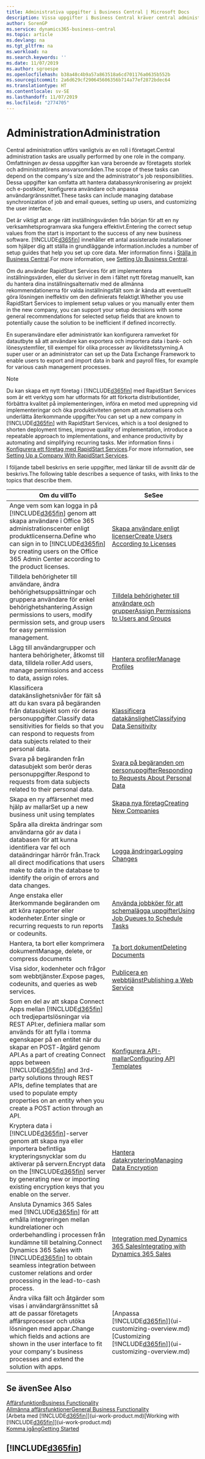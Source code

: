 ```yaml
---
title: Administrativa uppgifter i Business Central | Microsoft Docs
description: Vissa uppgifter i Business Central kräver central administrering och konfigurering. Se vad de är och lär dig vad du ska göra.
author: SorenGP
ms.service: dynamics365-business-central
ms.topic: article
ms.devlang: na
ms.tgt_pltfrm: na
ms.workload: na
ms.search.keywords: ''
ms.date: 11/07/2019
ms.author: sgroespe
ms.openlocfilehash: b38a48c4b9a57a863518a6cd701176a0635b552b
ms.sourcegitcommit: 2a6d629cf290645606356b714a77ef2872bdec64
ms.translationtype: HT
ms.contentlocale: sv-SE
ms.lasthandoff: 11/07/2019
ms.locfileid: "2774705"
---
```

# <a name="administration"></a><span data-ttu-id="f5f8f-104">Administration</span><span class="sxs-lookup"><span data-stu-id="f5f8f-104">Administration</span></span>
<span data-ttu-id="f5f8f-105">Central administration utförs vanligtvis av en roll i företaget.</span><span class="sxs-lookup"><span data-stu-id="f5f8f-105">Central administration tasks are usually performed by one role in the company.</span></span> <span data-ttu-id="f5f8f-106">Omfattningen av dessa uppgifter kan vara beroende av företagets storlek och administratörens ansvarsområden.</span><span class="sxs-lookup"><span data-stu-id="f5f8f-106">The scope of these tasks can depend on the company's size and the administrator's job responsibilities.</span></span> <span data-ttu-id="f5f8f-107">Dessa uppgifter kan omfatta att hantera databassynkronisering av projekt och e-postköer, konfigurera användare och anpassa användargränssnittet.</span><span class="sxs-lookup"><span data-stu-id="f5f8f-107">These tasks can include managing database synchronization of job and email queues, setting up users, and customizing the user interface.</span></span>  

<span data-ttu-id="f5f8f-108">Det är viktigt att ange rätt inställningsvärden från början för att en ny verksamhetsprogramvara ska fungera effektivt.</span><span class="sxs-lookup"><span data-stu-id="f5f8f-108">Entering the correct setup values from the start is important to the success of any new business software.</span></span> [!INCLUDE[d365fin](includes/d365fin_md.md)] <span data-ttu-id="f5f8f-109">innehåller ett antal assisterade installationer som hjälper dig att ställa in grundläggande information.</span><span class="sxs-lookup"><span data-stu-id="f5f8f-109">includes a number of setup guides that help you set up core data.</span></span> <span data-ttu-id="f5f8f-110">Mer information finns i [Ställa in Business Central](setup.md).</span><span class="sxs-lookup"><span data-stu-id="f5f8f-110">For more information, see [Setting Up Business Central](setup.md).</span></span>

<span data-ttu-id="f5f8f-111">Om du använder RapidStart Services för att implementera inställningsvärden, eller du skriver in dem i fältet nytt företag manuellt, kan du hantera dina inställningsalternativ med de allmänna rekommendationerna för valda inställningsfält som är kända att eventuellt göra lösningen ineffektiv om den definierats felaktigt.</span><span class="sxs-lookup"><span data-stu-id="f5f8f-111">Whether you use RapidStart Services to implement setup values or you manually enter them in the new company, you can support your setup decisions with some general recommendations for selected setup fields that are known to potentially cause the solution to be inefficient if defined incorrectly.</span></span>  

<span data-ttu-id="f5f8f-112">En superanvändare eller administratör kan konfigurera ramverket för datautbyte så att användare kan exportera och importera data i bank- och lönesystemfiler, till exempel för olika processer av likviditetsstyrning.</span><span class="sxs-lookup"><span data-stu-id="f5f8f-112">A super user or an administrator can set up the Data Exchange Framework to enable users to export and import data in bank and payroll files, for example for various cash management processes.</span></span>

> [!NOTE]
> <span data-ttu-id="f5f8f-113">Du kan skapa ett nytt företag i [!INCLUDE[d365fin](includes/d365fin_md.md)] med RapidStart Services som är ett verktyg som har utformats för att förkorta distributiontider, förbättra kvalitet på implementeringen, införa en metod med upprepning vid implementeringar och öka produktiviteten genom att automatisera och underlätta återkommande uppgifter.</span><span class="sxs-lookup"><span data-stu-id="f5f8f-113">You can set up a new company in [!INCLUDE[d365fin](includes/d365fin_md.md)] with RapidStart Services, which is a tool designed to shorten deployment times, improve quality of implementation, introduce a repeatable approach to implementations, and enhance productivity by automating and simplifying recurring tasks.</span></span> <span data-ttu-id="f5f8f-114">Mer information finns i [Konfigurera ett företag med RapidStart Services](admin-set-up-a-company-with-rapidstart.md).</span><span class="sxs-lookup"><span data-stu-id="f5f8f-114">For more information, see [Setting Up a Company With RapidStart Services](admin-set-up-a-company-with-rapidstart.md).</span></span>

<span data-ttu-id="f5f8f-115">I följande tabell beskrivs en serie uppgifter, med länkar till de avsnitt där de beskrivs.</span><span class="sxs-lookup"><span data-stu-id="f5f8f-115">The following table describes a sequence of tasks, with links to the topics that describe them.</span></span>   

|<span data-ttu-id="f5f8f-116">**Om du vill**</span><span class="sxs-lookup"><span data-stu-id="f5f8f-116">**To**</span></span>|<span data-ttu-id="f5f8f-117">**Se**</span><span class="sxs-lookup"><span data-stu-id="f5f8f-117">**See**</span></span>|  
|------------|-------------|  
|<span data-ttu-id="f5f8f-118">Ange vem som kan logga in på [!INCLUDE[d365fin](includes/d365fin_md.md)] genom att skapa användare i Office 365 administrationscenter enligt produktlicenserna.</span><span class="sxs-lookup"><span data-stu-id="f5f8f-118">Define who can sign in to [!INCLUDE[d365fin](includes/d365fin_md.md)] by creating users on the Office 365 Admin Center according to the product licenses.</span></span>|[<span data-ttu-id="f5f8f-119">Skapa användare enligt licenser</span><span class="sxs-lookup"><span data-stu-id="f5f8f-119">Create Users According to Licenses</span></span>](ui-how-users-permissions.md)| 
|<span data-ttu-id="f5f8f-120">Tilldela behörigheter till användare, ändra behörighetsuppsättningar och gruppera användare för enkel behörighetshantering.</span><span class="sxs-lookup"><span data-stu-id="f5f8f-120">Assign permissions to users, modify permission sets, and group users for easy permission management.</span></span>|[<span data-ttu-id="f5f8f-121">Tilldela behörigheter till användare och grupper</span><span class="sxs-lookup"><span data-stu-id="f5f8f-121">Assign Permissions to Users and Groups</span></span>](ui-how-users-permissions.md)|
|<span data-ttu-id="f5f8f-122">Lägg till användargrupper och hantera behörigheter, åtkomst till data, tilldela roller.</span><span class="sxs-lookup"><span data-stu-id="f5f8f-122">Add users, manage permissions and access to data, assign roles.</span></span>|[<span data-ttu-id="f5f8f-123">Hantera profiler</span><span class="sxs-lookup"><span data-stu-id="f5f8f-123">Manage Profiles</span></span>](admin-users-profiles-roles.md)|
|<span data-ttu-id="f5f8f-124">Klassificera datakänslighetsnivåer för fält så att du kan svara på begäranden från datasubjekt som rör deras personuppgifter.</span><span class="sxs-lookup"><span data-stu-id="f5f8f-124">Classify data sensitivities for fields so that you can respond to requests from data subjects related to their personal data.</span></span>|[<span data-ttu-id="f5f8f-125">Klassificera datakänslighet</span><span class="sxs-lookup"><span data-stu-id="f5f8f-125">Classifying Data Sensitivity</span></span>](admin-classifying-data-sensitivity.md)|
|<span data-ttu-id="f5f8f-126">Svara på begäranden från datasubjekt som berör deras personuppgifter.</span><span class="sxs-lookup"><span data-stu-id="f5f8f-126">Respond to requests from data subjects related to their personal data.</span></span>|[<span data-ttu-id="f5f8f-127">Svara på begäranden om personuppgifter</span><span class="sxs-lookup"><span data-stu-id="f5f8f-127">Responding to Requests About Personal Data</span></span>](admin-responding-to-requests-about-personal-data.md)|
|<span data-ttu-id="f5f8f-128">Skapa en ny affärsenhet med hjälp av mallar</span><span class="sxs-lookup"><span data-stu-id="f5f8f-128">Set up a new business unit using templates</span></span>|[<span data-ttu-id="f5f8f-129">Skapa nya företag</span><span class="sxs-lookup"><span data-stu-id="f5f8f-129">Creating New Companies</span></span>](about-new-company.md)|
|<span data-ttu-id="f5f8f-130">Spåra alla direkta ändringar som användarna gör av data i databasen för att kunna identifiera var fel och dataändringar härrör från.</span><span class="sxs-lookup"><span data-stu-id="f5f8f-130">Track all direct modifications that users make to data in the database to identify the origin of errors and data changes.</span></span>|[<span data-ttu-id="f5f8f-131">Logga ändringar</span><span class="sxs-lookup"><span data-stu-id="f5f8f-131">Logging Changes</span></span>](across-log-changes.md)|  
|<span data-ttu-id="f5f8f-132">Ange enstaka eller återkommande begäranden om att köra rapporter eller kodenheter.</span><span class="sxs-lookup"><span data-stu-id="f5f8f-132">Enter single or recurring requests to run reports or codeunits.</span></span>|[<span data-ttu-id="f5f8f-133">Använda jobbköer för att schemalägga uppgifter</span><span class="sxs-lookup"><span data-stu-id="f5f8f-133">Using Job Queues to Schedule Tasks</span></span>](admin-job-queues-schedule-tasks.md)|  
|<span data-ttu-id="f5f8f-134">Hantera, ta bort eller komprimera dokument</span><span class="sxs-lookup"><span data-stu-id="f5f8f-134">Manage, delete, or compress documents</span></span>|[<span data-ttu-id="f5f8f-135">Ta bort dokument</span><span class="sxs-lookup"><span data-stu-id="f5f8f-135">Deleting Documents</span></span>](admin-manage-documents.md)|  
|<span data-ttu-id="f5f8f-136">Visa sidor, kodenheter och frågor som webbtjänster.</span><span class="sxs-lookup"><span data-stu-id="f5f8f-136">Expose pages, codeunits, and queries as web services.</span></span>|[<span data-ttu-id="f5f8f-137">Publicera en webbtjänst</span><span class="sxs-lookup"><span data-stu-id="f5f8f-137">Publishing a Web Service</span></span>](across-how-publish-web-service.md)|
|<span data-ttu-id="f5f8f-138">Som en del av att skapa Connect Apps mellan [!INCLUDE[d365fin](includes/d365fin_md.md)] och tredjepartslösningar via REST API:er, definiera mallar som används för att fylla i tomma egenskaper på en entitet när du skapar en POST-åtgärd genom API.</span><span class="sxs-lookup"><span data-stu-id="f5f8f-138">As a part of creating Connect apps between [!INCLUDE[d365fin](includes/d365fin_md.md)] and 3rd-party solutions through REST APIs, define templates that are used to populate empty properties on an entity when you create a POST action through an API.</span></span>|[<span data-ttu-id="f5f8f-139">Konfigurera API-mallar</span><span class="sxs-lookup"><span data-stu-id="f5f8f-139">Configuring API Templates</span></span>](admin-configuring-api-template.md)|
|<span data-ttu-id="f5f8f-140">Kryptera data i [!INCLUDE[d365fin](includes/d365fin_md.md)]-server genom att skapa nya eller importera befintliga krypteringsnycklar som du aktiverar på servern.</span><span class="sxs-lookup"><span data-stu-id="f5f8f-140">Encrypt data on the [!INCLUDE[d365fin](includes/d365fin_md.md)] server by generating new or importing existing encryption keys that you enable on the server.</span></span>|[<span data-ttu-id="f5f8f-141">Hantera datakryptering</span><span class="sxs-lookup"><span data-stu-id="f5f8f-141">Managing Data Encryption</span></span>](admin-manage-data-encryption.md)|
|<span data-ttu-id="f5f8f-142">Ansluta Dynamics 365 Sales med [!INCLUDE[d365fin](includes/d365fin_md.md)] för att erhålla integreringen mellan kundrelationer och orderbehandling i processen från kundämne till betalning.</span><span class="sxs-lookup"><span data-stu-id="f5f8f-142">Connect Dynamics 365 Sales with [!INCLUDE[d365fin](includes/d365fin_md.md)] to obtain seamless integration between customer relations and order processing in the lead-to-cash process.</span></span>|[<span data-ttu-id="f5f8f-143">Integration med Dynamics 365 Sales</span><span class="sxs-lookup"><span data-stu-id="f5f8f-143">Integrating with Dynamics 365 Sales</span></span>](admin-prepare-dynamics-365-for-sales-for-integration.md)|
|<span data-ttu-id="f5f8f-144">Ändra vilka fält och åtgärder som visas i användargränssnittet så att de passar företagets affärsprocesser och utöka lösningen med appar.</span><span class="sxs-lookup"><span data-stu-id="f5f8f-144">Change which fields and actions are shown in the user interface to fit your company's business processes and extend the solution with apps.</span></span>|<span data-ttu-id="f5f8f-145">[Anpassa [!INCLUDE[d365fin](includes/d365fin_md.md)]](ui-customizing-overview.md)</span><span class="sxs-lookup"><span data-stu-id="f5f8f-145">[Customizing [!INCLUDE[d365fin](includes/d365fin_md.md)]](ui-customizing-overview.md)</span></span>|

## <a name="see-also"></a><span data-ttu-id="f5f8f-146">Se även</span><span class="sxs-lookup"><span data-stu-id="f5f8f-146">See Also</span></span>
[<span data-ttu-id="f5f8f-147">Affärsfunktion</span><span class="sxs-lookup"><span data-stu-id="f5f8f-147">Business Functionality</span></span>](across-business-functionality.md)  
[<span data-ttu-id="f5f8f-148">Allmänna affärsfunktioner</span><span class="sxs-lookup"><span data-stu-id="f5f8f-148">General Business Functionality</span></span>](ui-across-business-areas.md)  
<span data-ttu-id="f5f8f-149">[Arbeta med [!INCLUDE[d365fin](includes/d365fin_md.md)]](ui-work-product.md)</span><span class="sxs-lookup"><span data-stu-id="f5f8f-149">[Working with [!INCLUDE[d365fin](includes/d365fin_md.md)]](ui-work-product.md)</span></span>  
[<span data-ttu-id="f5f8f-150">Komma igång</span><span class="sxs-lookup"><span data-stu-id="f5f8f-150">Getting Started</span></span>](product-get-started.md)    

## [!INCLUDE[d365fin](includes/free_trial_md.md)]  
